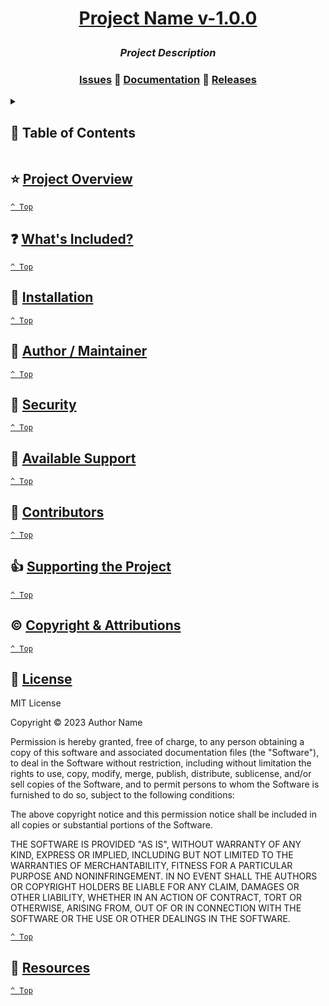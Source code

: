 <h1 align="center">

[Project Name v-1.0.0](https://github.com/user/repo/releases/tag/v-1.0.0)

</h1>

<h3 align="center"><em>
Project Description 
</em></h3>


<h3 align="center">
<a href="https://github.com/user/repo/issues" target="_blank">Issues</a>
🔹
<a href="https://docs.example.com" target="_blank">Documentation</a>
🔹
<a href="https://github.com/user/repo/releases" target="_blank">Releases</a>
</h3>

<details>
<summary><h2><a name="toc">📖 Table of Contents</a></h2></summary>

- [Project Overview](#-project-overview)
- [What's Included?](#-whats-included)
- [Installation](#-installation)
- [Author/Maintainer](#-author--maintainer)
- [Security](#-security)
- [Available Support](#-available-support)
- [Contributors](#-contributors)
- [Supporting the Project](#-supporting-the-project)
- [Copyright & Attributions](#-copyright--attributions)
- [License](#-license)
- [Resources](#-resources)

</details>

## ⭐ [Project Overview](#toc)




[`^ Top`](#toc)

## ❓ [What's Included?](#toc)




[`^ Top`](#toc)

## 📂 [Installation](#toc)



[`^ Top`](#toc)

## 🚧 [Author / Maintainer](#toc)




[`^ Top`](#toc)

## 🔐 [Security](#toc)




[`^ Top`](#toc)

## 💪 [Available Support](#toc)




[`^ Top`](#toc)

## 💎 [Contributors](#toc)




[`^ Top`](#toc)

## 👍 [Supporting the Project](#toc)





[`^ Top`](#toc)

## ©️ [Copyright & Attributions](#toc)




[`^ Top`](#toc)

## 📄 [License](#toc)

MIT License

Copyright © 2023 Author Name

Permission is hereby granted, free of charge, to any person obtaining a copy of this software and associated documentation files (the "Software"), to deal in the Software without restriction, including without limitation the rights to use, copy, modify, merge, publish, distribute, sublicense, and/or sell copies of the Software, and to permit persons to whom the Software is furnished to do so, subject to the following conditions:

The above copyright notice and this permission notice shall be included in all copies or substantial portions of the Software.

THE SOFTWARE IS PROVIDED "AS IS", WITHOUT WARRANTY OF ANY KIND, EXPRESS OR IMPLIED, INCLUDING BUT NOT LIMITED TO THE WARRANTIES OF MERCHANTABILITY, FITNESS FOR A PARTICULAR PURPOSE AND NONINFRINGEMENT. IN NO EVENT SHALL THE AUTHORS OR COPYRIGHT HOLDERS BE LIABLE FOR ANY CLAIM, DAMAGES OR OTHER LIABILITY, WHETHER IN AN ACTION OF CONTRACT, TORT OR OTHERWISE, ARISING FROM, OUT OF OR IN CONNECTION WITH THE SOFTWARE OR THE USE OR OTHER DEALINGS IN THE SOFTWARE.

[`^ Top`](#toc)

## 📖 [Resources](#toc)






[`^ Top`](#toc)